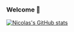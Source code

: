 ### Welcome 👋

[![Nicolas's GitHub stats](https://github-readme-stats.vercel.app/api?username=npogeant)](https://github.com/npogeant/github-readme-stats)

<!--
**npogeant/npogeant** is a ✨ _special_ ✨ repository because its `README.md` (this file) appears on your GitHub profile.

Here are some ideas to get you started:

- 🔭 I’m currently working on ...
- 🌱 I’m currently learning ...
- 👯 I’m looking to collaborate on ...
- 🤔 I’m looking for help with ...
- 💬 Ask me about ...
- 📫 How to reach me: ...
- 😄 Pronouns: ...
- ⚡ Fun fact: ...
-->
